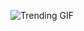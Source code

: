 
<!-- GIF_SECTION -->
![Trending GIF](https://media1.giphy.com/media/v1.Y2lkPThiYjIxNzcyYWVlcTVlYTFuZ2VyMjNsN3Bzb3ZuMmJ3dzh0YjB4Z2d2eW5yaXFmbiZlcD12MV9naWZzX3NlYXJjaCZjdD1n/3ohs7WnQtnXbXOOrO8/giphy.gif)
<!-- END_GIF_SECTION -->
